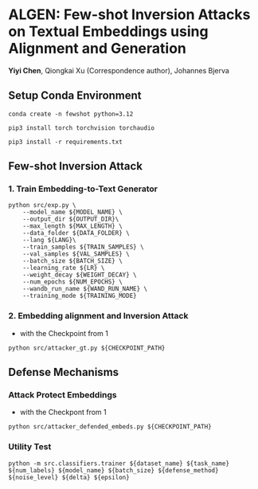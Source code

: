 # ALGEN: Few-shot Inversion Attacks on Textual Embeddings using Alignment and Generation

__Yiyi Chen__, Qiongkai Xu (Correspondence author), Johannes Bjerva


[//]: # (![ALGEN]&#40;Figure2_07.pdf&#41;)

## Setup Conda Environment
```
conda create -n fewshot python=3.12

pip3 install torch torchvision torchaudio

pip3 install -r requirements.txt
```


## Few-shot Inversion Attack
### 1. Train Embedding-to-Text Generator 

```
python src/exp.py \
    --model_name ${MODEL_NAME} \
    --output_dir ${OUTPUT_DIR}\
    --max_length ${MAX_LENGTH} \
    --data_folder ${DATA_FOLDER} \
    --lang ${LANG}\
    --train_samples ${TRAIN_SAMPLES} \
    --val_samples ${VAL_SAMPLES} \
    --batch_size ${BATCH_SIZE} \
    --learning_rate ${LR} \
    --weight_decay ${WEIGHT_DECAY} \
    --num_epochs ${NUM_EPOCHS} \
    --wandb_run_name ${WAND_RUN_NAME} \
    --training_mode ${TRAINING_MODE}

```


### 2. Embedding alignment and Inversion Attack 

* with the Checkpoint from 1

```
python src/attacker_gt.py ${CHECKPOINT_PATH}

```

## Defense Mechanisms

### Attack Protect Embeddings 

* with the Checkpont from 1

```
python src/attacker_defended_embeds.py ${CHECKPOINT_PATH}
```

### Utility Test 

```
python -m src.classifiers.trainer ${dataset_name} ${task_name} ${num_labels} ${model_name} ${batch_size} ${defense_method} ${noise_level} ${delta} ${epsilon}

```


